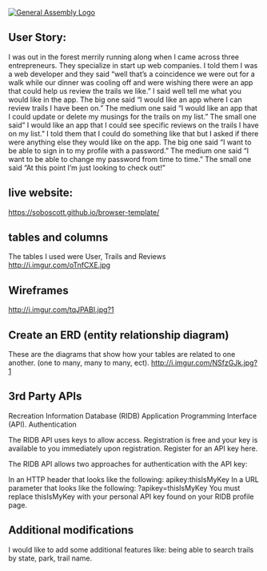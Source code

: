 [![General Assembly Logo](https://camo.githubusercontent.com/1a91b05b8f4d44b5bbfb83abac2b0996d8e26c92/687474703a2f2f692e696d6775722e636f6d2f6b6538555354712e706e67)](https://generalassemb.ly/education/web-development-immersive)

## User Story:

I was out in the forest merrily running along when I came across three entrepreneurs.  They specialize in start up web companies.  I told them I was a web developer and they said “well that’s a coincidence we were out for a walk while our dinner was cooling off and were wishing there were an app that could help us review the trails we like.” I said well tell me what you would like in the app.
    The big one said “I would like an app where I can review trails I have been on.”
    The medium one said “I would like an app that I could update or delete my musings for the trails on my list.”
    The small one said” I would like an app that I could see specific reviews on the trails I have on my list.”
I told them that I could do something like that but I asked if there were anything else they would like on the app.
    The big one said “I want to be able to sign in to my profile with a password.”
    The medium one said “I want to be able to change my password from time to time.”
    The small one said “At this point I’m just looking to check out!”


## live website:
https://soboscott.github.io/browser-template/

## tables and columns

The tables I used were User, Trails and Reviews
http://i.imgur.com/oTnfCXE.jpg

## Wireframes
http://i.imgur.com/tqJPABI.jpg?1

## Create an ERD (entity relationship diagram)

These are the diagrams that show how your tables are related to one another.
(one to many, many to many, ect).
http://i.imgur.com/NSfzGJk.jpg?1

## 3rd Party APIs


 Recreation Information Database (RIDB) Application Programming Interface (API).
 Authentication

The RIDB API uses keys to allow access. Registration is free and your key is available to you immediately upon registration. Register for an API key here.

The RIDB API allows two approaches for authentication with the API key:

In an HTTP header that looks like the following: apikey:thisIsMyKey
In a URL parameter that looks like the following: ?apikey=thisIsMyKey
 You must replace thisIsMyKey with your personal API key found on your RIDB profile page.

 ## Additional modifications
 I would like to add some additional features like:
 being able to search trails by state, park, trail name.
